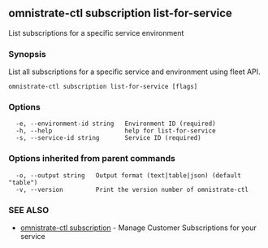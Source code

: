 ## omnistrate-ctl subscription list-for-service

List subscriptions for a specific service environment

### Synopsis

List all subscriptions for a specific service and environment using fleet API.

```
omnistrate-ctl subscription list-for-service [flags]
```

### Options

```
  -e, --environment-id string   Environment ID (required)
  -h, --help                    help for list-for-service
  -s, --service-id string       Service ID (required)
```

### Options inherited from parent commands

```
  -o, --output string   Output format (text|table|json) (default "table")
  -v, --version         Print the version number of omnistrate-ctl
```

### SEE ALSO

- [omnistrate-ctl subscription](omnistrate-ctl_subscription.md) - Manage Customer Subscriptions for your service
